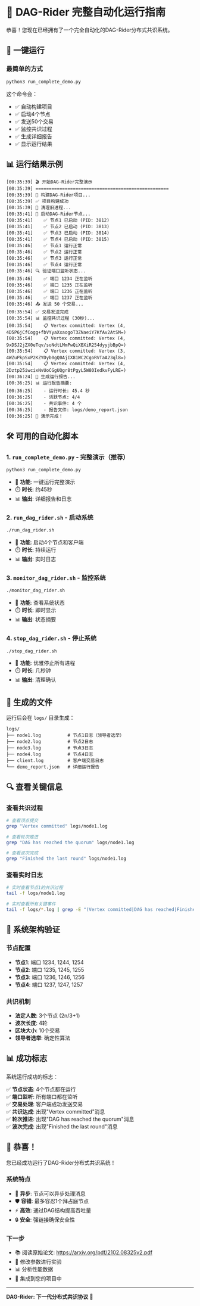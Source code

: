 # 🎉 DAG-Rider 完整自动化运行指南

恭喜！您现在已经拥有了一个完全自动化的DAG-Rider分布式共识系统。

## 🚀 一键运行

### 最简单的方式
```bash
python3 run_complete_demo.py
```

这个命令会：
- ✅ 自动构建项目
- ✅ 启动4个节点
- ✅ 发送50个交易
- ✅ 监控共识过程
- ✅ 生成详细报告
- ✅ 显示运行结果

## 📊 运行结果示例

```
[00:35:39] 🎬 开始DAG-Rider完整演示
[00:35:39] ==================================================
[00:35:39] 🔨 构建DAG-Rider项目...
[00:35:39] ✅ 项目构建成功
[00:35:39] 🧹 清理旧进程...
[00:35:41] 🚀 启动DAG-Rider节点...
[00:35:41]    ✅ 节点1 已启动 (PID: 3812)
[00:35:41]    ✅ 节点2 已启动 (PID: 3813)
[00:35:41]    ✅ 节点3 已启动 (PID: 3814)
[00:35:41]    ✅ 节点4 已启动 (PID: 3815)
[00:35:46]    ✅ 节点1 运行正常
[00:35:46]    ✅ 节点2 运行正常
[00:35:46]    ✅ 节点3 运行正常
[00:35:46]    ✅ 节点4 运行正常
[00:35:46] 🔍 验证端口监听状态...
[00:35:46]    ✅ 端口 1234 正在监听
[00:35:46]    ✅ 端口 1235 正在监听
[00:35:46]    ✅ 端口 1236 正在监听
[00:35:46]    ✅ 端口 1237 正在监听
[00:35:46] 📤 发送 50 个交易...
[00:35:54] ✅ 交易发送完成
[00:35:54] 📊 监控共识过程 (30秒)...
[00:35:54]    📋 Vertex committed: Vertex (4, 4D5P6jCfCogg+fbVYyaXxaogoT3ZNaeiY7KfAv2AtSM=)
[00:35:54]    📋 Vertex committed: Vertex (4, 9xDSJ2jZX0eTqv/soNdtLMmPwQiXBXiR254dyyjbBpQ=)
[00:35:54]    📋 Vertex committed: Vertex (3, 4WZuPkpSxP2KZYDyb0gQ0AjIX81WC2CgoRVTaA23ql8=)
[00:35:54]    📋 Vertex committed: Vertex (4, 2Dztp25iwcixNvUoCGgUQgr8tPgyL5W80IedkvFyLRE=)
[00:36:24] 📝 生成运行报告...
[00:36:25] 📊 运行报告摘要:
[00:36:25]    - 运行时长: 45.4 秒
[00:36:25]    - 活跃节点: 4/4
[00:36:25]    - 共识事件: 4 个
[00:36:25]    - 报告文件: logs/demo_report.json
[00:36:25] 🎉 演示完成！
```

## 🛠️ 可用的自动化脚本

### 1. `run_complete_demo.py` - 完整演示（推荐）
```bash
python3 run_complete_demo.py
```
- 🎯 **功能**: 一键运行完整演示
- ⏱️ **时长**: 约45秒
- 📊 **输出**: 详细报告和日志

### 2. `run_dag_rider.sh` - 启动系统
```bash
./run_dag_rider.sh
```
- 🎯 **功能**: 启动4个节点和客户端
- ⏱️ **时长**: 持续运行
- 📊 **输出**: 实时日志

### 3. `monitor_dag_rider.sh` - 监控系统
```bash
./monitor_dag_rider.sh
```
- 🎯 **功能**: 查看系统状态
- ⏱️ **时长**: 即时显示
- 📊 **输出**: 状态摘要

### 4. `stop_dag_rider.sh` - 停止系统
```bash
./stop_dag_rider.sh
```
- 🎯 **功能**: 优雅停止所有进程
- ⏱️ **时长**: 几秒钟
- 📊 **输出**: 清理确认

## 📁 生成的文件

运行后会在 `logs/` 目录生成：

```
logs/
├── node1.log          # 节点1日志（领导者选举）
├── node2.log          # 节点2日志
├── node3.log          # 节点3日志
├── node4.log          # 节点4日志
├── client.log         # 客户端交易日志
└── demo_report.json   # 详细运行报告
```

## 🔍 查看关键信息

### 查看共识过程
```bash
# 查看顶点提交
grep "Vertex committed" logs/node1.log

# 查看轮次推进
grep "DAG has reached the quorum" logs/node1.log

# 查看波次完成
grep "Finished the last round" logs/node1.log
```

### 查看实时日志
```bash
# 实时查看节点1的共识过程
tail -f logs/node1.log

# 实时查看所有关键事件
tail -f logs/*.log | grep -E "(Vertex committed|DAG has reached|Finished the last round)"
```

## 🎯 系统架构验证

### 节点配置
- **节点1**: 端口 1234, 1244, 1254
- **节点2**: 端口 1235, 1245, 1255  
- **节点3**: 端口 1236, 1246, 1256
- **节点4**: 端口 1237, 1247, 1257

### 共识机制
- **法定人数**: 3个节点 (2n/3+1)
- **波次长度**: 4轮
- **区块大小**: 10个交易
- **领导者选举**: 确定性算法

## 📊 成功标志

系统运行成功的标志：

✅ **节点状态**: 4个节点都在运行  
✅ **端口监听**: 所有端口都在监听  
✅ **交易处理**: 客户端成功发送交易  
✅ **共识达成**: 出现"Vertex committed"消息  
✅ **轮次推进**: 出现"DAG has reached the quorum"消息  
✅ **波次完成**: 出现"Finished the last round"消息  

## 🎊 恭喜！

您已经成功运行了DAG-Rider分布式共识系统！

### 系统特点
- 🚀 **异步**: 节点可以异步处理消息
- 🛡️ **容错**: 最多容忍1个拜占庭节点
- ⚡ **高效**: 通过DAG结构提高吞吐量
- 🔒 **安全**: 强链接确保安全性

### 下一步
- 📚 阅读原始论文: https://arxiv.org/pdf/2102.08325v2.pdf
- 🔧 修改参数进行实验
- 📊 分析性能数据
- 🎯 集成到您的项目中

---

**DAG-Rider: 下一代分布式共识协议** 🌟
